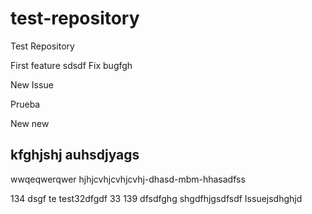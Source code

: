 # test-repository
Test Repository

First feature
sdsdf
Fix bugfgh

New Issue

Prueba

New new

kfghjshj auhsdjyags
-------------------
wwqeqwerqwer
hjhjcvhjcvhjcvhj-dhasd-mbm-hhasadfss

134
dsgf
te
test32dfgdf
33
139
dfsdfghg
shgdfhjgsdfsdf
Issuejsdhghjd
